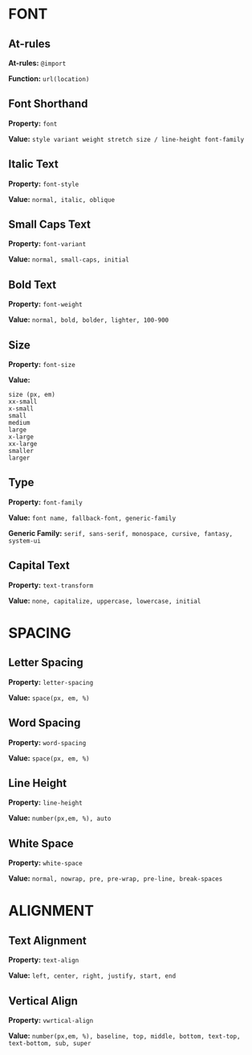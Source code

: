 # FONT

## At-rules

**At-rules:** `@import`

**Function:** `url(location)`

## Font Shorthand

**Property:** `font`

**Value:** `style variant weight stretch size / line-height font-family`

## Italic Text

**Property:** `font-style`

**Value:** `normal, italic, oblique`

## Small Caps Text

**Property:** `font-variant`

**Value:** `normal, small-caps, initial`

## Bold Text

**Property:** `font-weight`

**Value:** `normal, bold, bolder, lighter, 100-900`

## Size

**Property:** `font-size`

**Value:** 

```
size (px, em)
xx-small
x-small
small
medium
large
x-large
xx-large
smaller
larger
```

## Type

**Property:** `font-family`

**Value:** `font name, fallback-font, generic-family`

**Generic Family:** `serif, sans-serif, monospace, cursive, fantasy, system-ui`

## Capital Text

**Property:** `text-transform`

**Value:** `none, capitalize, uppercase, lowercase, initial`

# SPACING

## Letter Spacing

**Property:** `letter-spacing`

**Value:** `space(px, em, %)`

## Word Spacing

**Property:** `word-spacing`

**Value:** `space(px, em, %)`

## Line Height

**Property:** `line-height`

**Value:** `number(px,em, %), auto`

## White Space

**Property:** `white-space`

**Value:** `normal, nowrap, pre, pre-wrap, pre-line, break-spaces`

# ALIGNMENT

## Text Alignment

**Property:** `text-align`

**Value:** `left, center, right, justify, start, end`

## Vertical Align

**Property:** `vwrtical-align`

**Value:** `number(px,em, %), baseline, top, middle, bottom, text-top, text-bottom, sub, super`